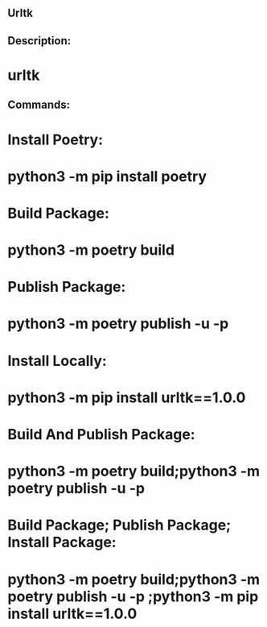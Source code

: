 ## Urltk

## Description:
#    urltk

## Commands:

# Install Poetry:
#    python3 -m pip install poetry

# Build Package:
#    python3 -m poetry build

# Publish Package:
#    python3 -m poetry publish -u <username> -p <password>

# Install Locally:
#    python3 -m pip install urltk==1.0.0

# Build And Publish Package:
#    python3 -m poetry build;python3 -m poetry publish -u <username> -p <password>

# Build Package; Publish Package; Install Package:
#    python3 -m poetry build;python3 -m poetry publish -u <username> -p <password>;python3 -m pip install urltk==1.0.0
